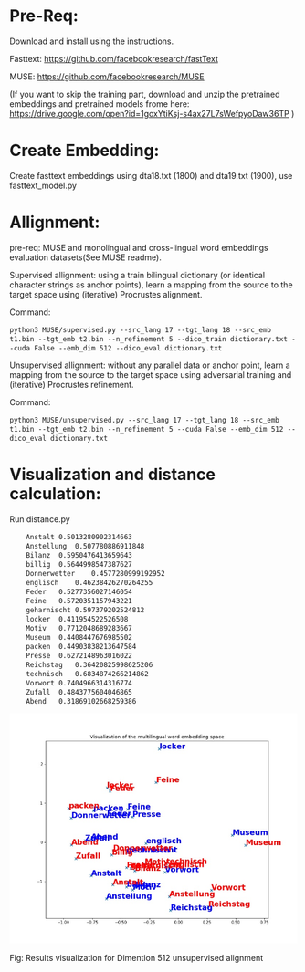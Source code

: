 Pre-Req:
==================

Download and install using the instructions.

Fasttext: https://github.com/facebookresearch/fastText

MUSE: https://github.com/facebookresearch/MUSE

(If you want to skip the training part, download and unzip the pretrained embeddings and pretrained models frome here: https://drive.google.com/open?id=1goxYtiKsj-s4ax27L7sWefpyoDaw36TP )


Create Embedding:
=======================================

Create fasttext embeddings using dta18.txt (1800) and dta19.txt (1900), use fasttext_model.py

Allignment:
=======================================

pre-req: MUSE and monolingual and cross-lingual word embeddings evaluation datasets(See MUSE readme).

Supervised allignment: 
using a train bilingual dictionary (or identical character strings as anchor points), learn a mapping from the source to the target space using (iterative) Procrustes alignment.

Command:

    python3 MUSE/supervised.py --src_lang 17 --tgt_lang 18 --src_emb t1.bin --tgt_emb t2.bin --n_refinement 5 --dico_train dictionary.txt --cuda False --emb_dim 512 --dico_eval dictionary.txt

Unsupervised allignment: 
without any parallel data or anchor point, learn a mapping from the source to the target space using adversarial training and (iterative) Procrustes refinement.

Command:

    python3 MUSE/unsupervised.py --src_lang 17 --tgt_lang 18 --src_emb t1.bin --tgt_emb t2.bin --n_refinement 5 --cuda False --emb_dim 512 --dico_eval dictionary.txt

Visualization and distance calculation:
=======================================

Run     distance.py

        Anstalt	0.5013280902314663
        Anstellung	0.507780886911848
        Bilanz	0.5950476413659643
        billig	0.5644998547387627
        Donnerwetter	0.4577280999192952
        englisch	0.46238426270264255
        Feder	0.5277356027146054
        Feine	0.5720351157943221
        geharnischt	0.597379202524812
        locker	0.411954522526508
        Motiv	0.7712048689283667
        Museum	0.4408447676985502
        packen	0.44903838213647584
        Presse	0.6272148963016022
        Reichstag	0.36420825998625206
        technisch	0.6834874266214862
        Vorwort	0.7404966314316774
        Zufall	0.4843775604046865
        Abend	0.31869102668259386

![results visualization for Dimention 512 unsupervised alignment](distance.jpg)

Fig: Results visualization for Dimention 512 unsupervised alignment

